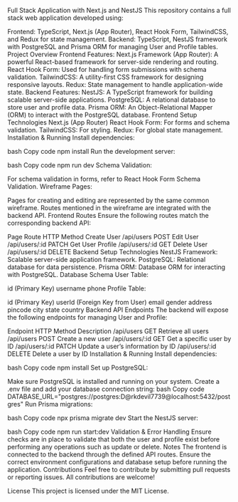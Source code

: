 Full Stack Application with Next.js and NestJS
This repository contains a full stack web application developed using:

Frontend: TypeScript, Next.js (App Router), React Hook Form, TailwindCSS, and Redux for state management.
Backend: TypeScript, NestJS framework with PostgreSQL and Prisma ORM for managing User and Profile tables.
Project Overview
Frontend Features:
Next.js Framework (App Router): A powerful React-based framework for server-side rendering and routing.
React Hook Form: Used for handling form submissions with schema validation.
TailwindCSS: A utility-first CSS framework for designing responsive layouts.
Redux: State management to handle application-wide state.
Backend Features:
NestJS: A TypeScript framework for building scalable server-side applications.
PostgreSQL: A relational database to store user and profile data.
Prisma ORM: An Object-Relational Mapper (ORM) to interact with the PostgreSQL database.
Frontend Setup
Technologies
Next.js (App Router)
React Hook Form: For forms and schema validation.
TailwindCSS: For styling.
Redux: For global state management.
Installation & Running
Install dependencies:

bash
Copy code
npm install
Run the development server:

bash
Copy code
npm run dev
Schema Validation:

For schema validation in forms, refer to React Hook Form Schema Validation.
Wireframe Pages:

Pages for creating and editing are represented by the same common wireframe.
Routes mentioned in the wireframe are integrated with the backend API.
Frontend Routes
Ensure the following routes match the corresponding backend API:

Page	Route	HTTP Method
Create User	/api/users	POST
Edit User	/api/users/:id	PATCH
Get User Profile	/api/users/:id	GET
Delete User	/api/users/:id	DELETE
Backend Setup
Technologies
NestJS Framework: Scalable server-side application framework.
PostgreSQL: Relational database for data persistence.
Prisma ORM: Database ORM for interacting with PostgreSQL.
Database Schema
User Table:

id (Primary Key)
username
phone
Profile Table:

id (Primary Key)
userId (Foreign Key from User)
email
gender
address
pincode
city
state
country
Backend API Endpoints
The backend will expose the following endpoints for managing User and Profile:

Endpoint	HTTP Method	Description
/api/users	GET	Retrieve all users
/api/users	POST	Create a new user
/api/users/:id	GET	Get a specific user by ID
/api/users/:id	PATCH	Update a user’s information by ID
/api/users/:id	DELETE	Delete a user by ID
Installation & Running
Install dependencies:

bash
Copy code
npm install
Set up PostgreSQL:

Make sure PostgreSQL is installed and running on your system.
Create a .env file and add your database connection string:
bash
Copy code
DATABASE_URL="postgres://postgres:D@rkdevil7739@localhost:5432/postgres"
Run Prisma migrations:

bash
Copy code
npx prisma migrate dev
Start the NestJS server:

bash
Copy code
npm run start:dev
Validation & Error Handling
Ensure checks are in place to validate that both the user and profile exist before performing any operations such as update or delete.
Notes
The frontend is connected to the backend through the defined API routes.
Ensure the correct environment configurations and database setup before running the application.
Contributions
Feel free to contribute by submitting pull requests or reporting issues. All contributions are welcome!

License
This project is licensed under the MIT License.

